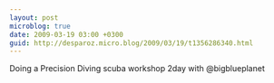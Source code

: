 ```yaml
---
layout: post
microblog: true
date: 2009-03-19 03:00 +0300
guid: http://desparoz.micro.blog/2009/03/19/t1356286340.html
---
```

Doing a Precision Diving scuba workshop 2day with @bigblueplanet
